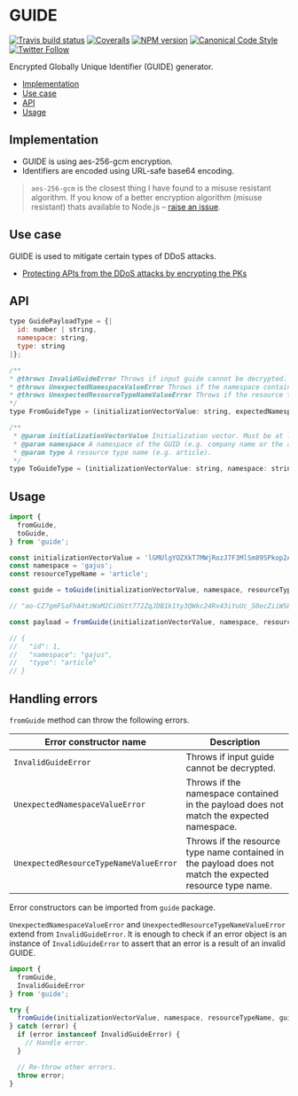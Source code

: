 # GUIDE

[![Travis build status](http://img.shields.io/travis/gajus/guide/master.svg?style=flat-square)](https://travis-ci.org/gajus/guide)
[![Coveralls](https://img.shields.io/coveralls/gajus/guide.svg?style=flat-square)](https://coveralls.io/github/gajus/guide)
[![NPM version](http://img.shields.io/npm/v/guide.svg?style=flat-square)](https://www.npmjs.org/package/guide)
[![Canonical Code Style](https://img.shields.io/badge/code%20style-canonical-blue.svg?style=flat-square)](https://github.com/gajus/canonical)
[![Twitter Follow](https://img.shields.io/twitter/follow/kuizinas.svg?style=social&label=Follow)](https://twitter.com/kuizinas)

Encrypted Globally Unique Identifier (GUIDE) generator.

* [Implementation](#implementation)
* [Use case](#use-case)
* [API](#api)
* [Usage](#Usage)

## Implementation

* GUIDE is using aes-256-gcm encryption.
* Identifiers are encoded using URL-safe base64 encoding.

> `aes-256-gcm` is the closest thing I have found to a misuse resistant algorithm.
> If you know of a better encryption algorithm (misuse resistant) thats available to Node.js – [raise an issue](https://github.com/gajus/guide/issues).

## Use case

GUIDE is used to mitigate certain types of DDoS attacks.

* [Protecting APIs from the DDoS attacks by encrypting the PKs](https://medium.com/p/97a8a5090c89)

## API

```js
type GuidePayloadType = {|
  id: number | string,
  namespace: string,
  type: string
|};

/**
* @throws InvalidGuideError Throws if input guide cannot be decrypted.
* @throws UnexpectedNamespaceValueError Throws if the namespace contained in the payload does not match the expected namespace.
* @throws UnexpectedResourceTypeNameValueError Throws if the resource type name contained in the payload does not match the expected resource type name.
*/
type FromGuideType = (initializationVectorValue: string, expectedNamespace: string, expectedResourceTypeName: string, guide: string) => GuidePayloadType;

/**
 * @param initializationVectorValue Initialization vector. Must be at least 128 characters long.
 * @param namespace A namespace of the GUID (e.g. company name or the application name).
 * @param type A resource type name (e.g. article).
 */
type ToGuideType = (initializationVectorValue: string, namespace: string, type: string, id: number | string) => string;

```

## Usage

```js
import {
  fromGuide,
  toGuide,
} from 'guide';

const initializationVectorValue = 'lGMUlgYOZXkT7MWjRozJ7F3MlSm89SPkop2AvQciBk1xXLGCX5aUy3uIJHEInjQzyHZSnZ0NaQaVpEldAlVWeguOLYkW5ZluwbaHY0iWEgFULRV92GV5KgHj2P5YChgW';
const namespace = 'gajus';
const resourceTypeName = 'article';

const guide = toGuide(initializationVectorValue, namespace, resourceTypeName, 1);

// "ao-CZ7gmFSaFhA4tzWaM2CiOGtt772ZqJDB1k1ty3QWkc24Rx43iYuUc_S0ecZiiWS8aTP-0EQ"

const payload = fromGuide(initializationVectorValue, namespace, resourceTypeName, guide);

// {
//   "id": 1,
//   "namespace": "gajus",
//   "type": "article"
// }

```


## Handling errors

`fromGuide` method can throw the following errors.

|Error constructor name|Description|
|---|---|
|`InvalidGuideError`|Throws if input guide cannot be decrypted.|
|`UnexpectedNamespaceValueError`|Throws if the namespace contained in the payload does not match the expected namespace.|
|`UnexpectedResourceTypeNameValueError`|Throws if the resource type name contained in the payload does not match the expected resource type name.|

Error constructors can be imported from `guide` package.

`UnexpectedNamespaceValueError` and `UnexpectedResourceTypeNameValueError` extend from `InvalidGuideError`. It is enough to check if an error object is an instance of `InvalidGuideError` to assert that an error is a result of an invalid GUIDE.

```js
import {
  fromGuide,
  InvalidGuideError
} from 'guide';

try {
  fromGuide(initializationVectorValue, namespace, resourceTypeName, guide);
} catch (error) {
  if (error instanceof InvalidGuideError) {
    // Handle error.
  }

  // Re-throw other errors.
  throw error;
}

```
